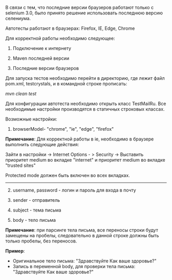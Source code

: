 В связи с тем, что последние версии браузеров работают только с selenium 3.0, было принято решение использовать последнюю версию селениума.

Автотесты работают в браузерах: Firefox, IE, Edge, Chrome

Для корректной работы необходимо следующее:

1. Подключение к интернету

2. Maven последней версии

3. Последние версии браузеров

Для запуска тестов необходимо перейти в директорию, где лежит файл pom.xml, testcrystals, и в командной строке прописать:
 
 _mvn clean test_
 
Для конфигурации автотеста необходимо открыть класс TestMailRu.
Все необходимые настройки производятся в статичных строковых классах.

Возможные настройки:

1) browserModel- "chrome", "ie", "edge", "firefox"

**Примечание**: Для корректной работы в ie, необходимо в браузере выполнить следующие действия:

Зайти в настройки -> Internet Options - > Security -> Выставить приоритет medium во вкладке "internet" и приоритет medium во вкладке "trusted sites"

Protected mode должен быть включен во всех вкладках.

---
2) username, password - логин и пароль для входа в почту

3) sender - отправитель

4) subject - тема письма

5) body - тело письма

**Примечание**: при парсинге тела письма, все переносы строки будут замещены на пробелы, следовательно в данной строке должны быть только пробелы, без переносов.

**Пример**:
* Оригинальное тело письма:
"Здравствуйте
Как ваше здоровье?"
* Запись в переменной body, для проверки тела письма:
"Здравствуйте Как ваше здоровье?"